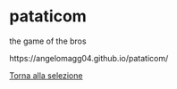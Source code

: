 # pataticom
the game of the bros <br>
<p> https://angelomagg04.github.io/pataticom/ </p>
<a href="index.html" class="btn btn-secondary mt-3">Torna alla selezione</a>